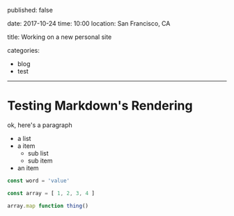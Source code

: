 published: false

date: 2017-10-24
time: 10:00
location: San Francisco, CA

title: Working on a new personal site

categories:
  - blog
  - test
  
____

# Testing Markdown's Rendering

ok, here's a paragraph

* a list
* a item
  * sub list
  * sub item
* an item

```javascript
const word = 'value'

const array = [ 1, 2, 3, 4 ]

array.map function thing()
```